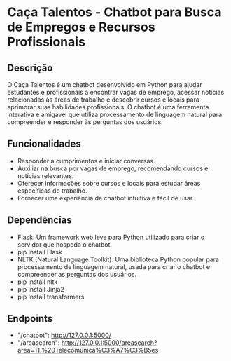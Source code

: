# Caça Talentos - Chatbot para Busca de Empregos e Recursos Profissionais

## Descrição
O Caça Talentos é um chatbot desenvolvido em Python para ajudar estudantes e profissionais a encontrar vagas de emprego, acessar notícias relacionadas às áreas de trabalho e descobrir cursos e locais para aprimorar suas habilidades profissionais. O chatbot é uma ferramenta interativa e amigável que utiliza processamento de linguagem natural para compreender e responder às perguntas dos usuários.

## Funcionalidades
- Responder a cumprimentos e iniciar conversas.
- Auxiliar na busca por vagas de emprego, recomendando cursos e notícias relevantes.
- Oferecer informações sobre cursos e locais para estudar áreas específicas de trabalho.
- Fornecer uma experiência de chatbot intuitiva e fácil de usar.

## Dependências
- Flask: Um framework web leve para Python utilizado para criar o servidor que hospeda o chatbot.
- pip install Flask
- NLTK (Natural Language Toolkit): Uma biblioteca Python popular para processamento de linguagem natural, usada para criar o chatbot e compreender as perguntas dos usuários.
- pip install nltk
- pip install Jinja2
- pip install transformers

## Endpoints

- "/chatbot": http://127.0.0.1:5000/
- "/areasearch": http://127.0.0.1:5000/areasearch?area=TI,%20Telecomunica%C3%A7%C3%B5es